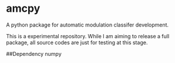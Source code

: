 # amcpy
A python package for automatic modulation classifer development.

This is a experimental repository. While I am aiming to release a full package, all source codes are just for testing at this stage.

##Dependency
numpy
